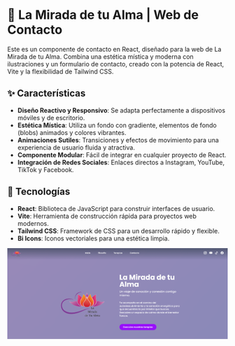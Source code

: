 # 🌟 La Mirada de tu Alma | Web de Contacto

Este es un componente de contacto en React, diseñado para la web de La Mirada de tu Alma. Combina una estética mística y moderna con ilustraciones y un formulario de contacto, creado con la potencia de React, Vite y la flexibilidad de Tailwind CSS.

## ✨ Características

* **Diseño Reactivo y Responsivo**: Se adapta perfectamente a dispositivos móviles y de escritorio.
* **Estética Mística**: Utiliza un fondo con gradiente, elementos de fondo (blobs) animados y colores vibrantes.
* **Animaciones Sutiles**: Transiciones y efectos de movimiento para una experiencia de usuario fluida y atractiva.
* **Componente Modular**: Fácil de integrar en cualquier proyecto de React.
* **Integración de Redes Sociales**: Enlaces directos a Instagram, YouTube, TikTok y Facebook.

## 🚀 Tecnologías

* **React**: Biblioteca de JavaScript para construir interfaces de usuario.
* **Vite**: Herramienta de construcción rápida para proyectos web modernos.
* **Tailwind CSS**: Framework de CSS para un desarrollo rápido y flexible.
* **Bi Icons**: Iconos vectoriales para una estética limpia.

 ![La Mirada De Tu Alma](src/assets/Proyecto.png)

